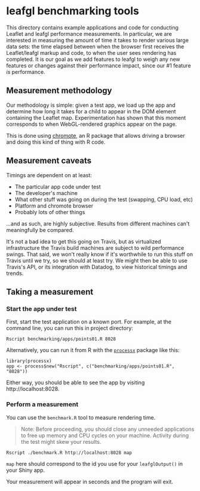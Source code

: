 # leafgl benchmarking tools

This directory contains example applications and code for conducting Leaflet and leafgl performance measurements. In particular, we are interested in measuring the amount of time it takes to render various large data sets: the time elapsed between when the browser first receives the Leaflet/leafgl markup and code, to when the user sees rendering has completed. It is our goal as we add features to leafgl to weigh any new features or changes against their performance impact, since our #1 feature *is* performance.

## Measurement methodology

Our methodology is simple: given a test app, we load up the app and determine how long it takes for a child to appear in the DOM element containing the Leaflet map. Experimentation has shown that this moment corresponds to when WebGL-rendered graphics appear on the page.

This is done using [chromote][chromote], an R package that allows driving a browser and doing this kind of thing with R code.

## Measurement caveats

Timings are dependent on at least:

* The particular app code under test
* The developer's machine
* What other stuff was going on during the test (swapping, CPU load, etc)
* Platform and chromote browser
* Probably lots of other things

...and as such, are highly subjective. Results from different machines can't meaningfully be compared.

It's not a bad idea to get this going on Travis, but as virtualized infrastructure the Travis build machines are subject to wild performance swings. That said, we won't really know if it's worthwhile to run this stuff on Travis until we try, so we should at least try. We might then be able to use Travis's API, or its integration with Datadog, to view historical timings and trends.

## Taking a measurement

### Start the app under test

First, start the test application on a known port. For example, at the command line, you can run this in project directory:

    Rscript benchmarking/apps/points01.R 8028
    
Alternatively, you can run it from R with the [`processx`][processx] package like this:

    library(processx)
    app <- process$new("Rscript", c("benchmarking/apps/points01.R", "8028"))
    
Either way, you should be able to see the app by visiting http://localhost:8028.
    
### Perform a measurement

You can use the `benchmark.R` tool to measure rendering time.

> Note: Before proceeding, you should close any unneeded applications to free up memory and CPU cycles on your machine. Activity during the test might skew your results.

    Rscript ./benchmark.R http://localhost:8028 map
    
`map` here should correspond to the id you use for your `leafglOutput()` in your Shiny app.
    
Your measurement will appear in seconds and the program will exit.

[chromote]: https://github.com/rstudio/chromote 
[processx]: https://github.com/r-lib/processx